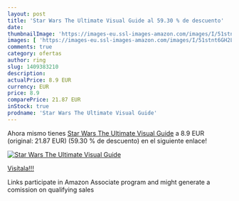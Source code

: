 ```yaml
---
layout: post
title: 'Star Wars The Ultimate Visual Guide al 59.30 % de descuento'
date: 
thumbnailImage: 'https://images-eu.ssl-images-amazon.com/images/I/51stnt6GH2L._SL200_.jpg'
images: [ 'https://images-eu.ssl-images-amazon.com/images/I/51stnt6GH2L._SL200_.jpg' ]
comments: true
category: ofertas
author: ring
slug: 1409383210
description:
actualPrice: 8.9 EUR
currency: EUR
price: 8.9
comparePrice: 21.87 EUR
inStock: true
prodname: 'Star Wars The Ultimate Visual Guide'
---
```


Ahora mismo tienes [Star Wars The Ultimate Visual Guide](https://www.amazon.es/dp/1409383210/?tag=tolees-21) a 8.9 EUR (original: 21.87 EUR) (59.30 %  de descuento) en el siguiente enlace!

[![Star Wars The Ultimate Visual Guide](https://images-eu.ssl-images-amazon.com/images/I/51stnt6GH2L._SL200_.jpg)](https://www.amazon.es/dp/1409383210/?tag=tolees-21)

[Visítala!!!](https://www.amazon.es/dp/1409383210/?tag=tolees-21)

Links participate in Amazon Associate program and might generate a comission on qualifying sales
